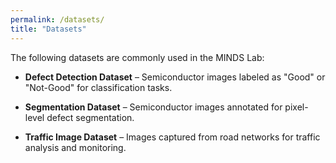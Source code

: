 ```yaml
---
permalink: /datasets/
title: "Datasets"
---
```


The following datasets are commonly used in the MINDS Lab: 

- **Defect Detection Dataset** – Semiconductor images labeled as "Good" or "Not-Good" for classification tasks.
  
- **Segmentation Dataset** – Semiconductor images annotated for pixel-level defect segmentation.
  
- **Traffic Image Dataset** – Images captured from road networks for traffic analysis and monitoring.
  
